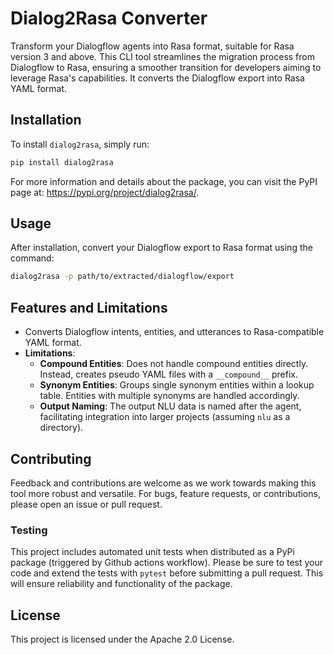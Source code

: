 # Dialog2Rasa Converter

Transform your Dialogflow agents into Rasa format, suitable for Rasa version 3 and above. This CLI tool streamlines the migration process from Dialogflow to Rasa, ensuring a smoother transition for developers aiming to leverage Rasa's capabilities. It converts the Dialogflow export into Rasa YAML format.

## Installation

To install `dialog2rasa`, simply run:

```bash
pip install dialog2rasa
```

For more information and details about the package, you can visit the PyPI page at: <https://pypi.org/project/dialog2rasa/>.

## Usage

After installation, convert your Dialogflow export to Rasa format using the command:

```sh
dialog2rasa -p path/to/extracted/dialogflow/export
```

## Features and Limitations

- Converts Dialogflow intents, entities, and utterances to Rasa-compatible YAML format.
- **Limitations**:
  - **Compound Entities**: Does not handle compound entities directly. Instead, creates pseudo YAML files with a `__compound__` prefix.
  - **Synonym Entities**: Groups single synonym entities within a lookup table. Entities with multiple synonyms are handled accordingly.
  - **Output Naming**: The output NLU data is named after the agent, facilitating integration into larger projects (assuming `nlu` as a directory).

## Contributing

Feedback and contributions are welcome as we work towards making this tool more robust and versatile. For bugs, feature requests, or contributions, please open an issue or pull request.

### Testing

This project includes automated unit tests when distributed as a PyPi package (triggered by Github actions workflow). Please be sure to test your code and extend the tests with `pytest` before submitting a pull request. This will ensure reliability and functionality of the package.

## License

This project is licensed under the Apache 2.0 License.
